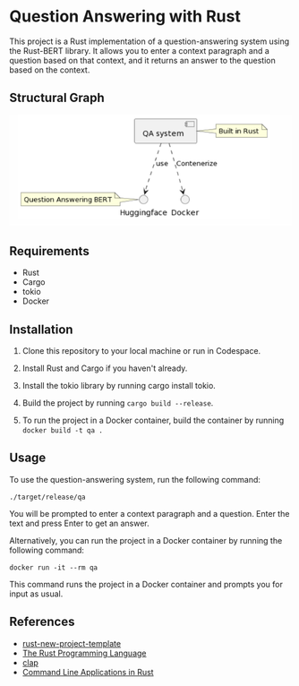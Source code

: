 # Question Answering with Rust

This project is a Rust implementation of a question-answering system using the Rust-BERT library. It allows you to enter a context paragraph and a question based on that context, and it returns an answer to the question based on the context.

## Structural Graph
![structure](img/structure.png)

## Requirements
- Rust
- Cargo
- tokio
- Docker

## Installation

1. Clone this repository to your local machine or run in Codespace.

2. Install Rust and Cargo if you haven't already.

3. Install the tokio library by running cargo install tokio.

4. Build the project by running `cargo build --release`.

5. To run the project in a Docker container, build the container by running `docker build -t qa .`

## Usage
To use the question-answering system, run the following command:
```
./target/release/qa
```
You will be prompted to enter a context paragraph and a question. Enter the text and press Enter to get an answer.

Alternatively, you can run the project in a Docker container by running the following command:

```
docker run -it --rm qa
```

This command runs the project in a Docker container and prompts you for input as usual.

## References

* [rust-new-project-template](https://github.com/noahgift/rust-new-project-template)
* [The Rust Programming Language](https://doc.rust-lang.org/book/#the-rust-programming-language)
* [clap](https://docs.rs/clap/latest/clap/)
* [Command Line Applications in Rust](https://rust-cli.github.io/book/index.html)